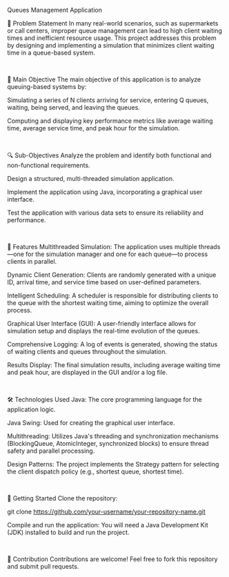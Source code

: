Queues Management Application
<br>

📌 Problem Statement
In many real-world scenarios, such as supermarkets or call centers, improper queue management can lead to high client waiting times and inefficient resource usage. This project addresses this problem by designing and implementing a simulation that minimizes client waiting time in a queue-based system.

<br>

🎯 Main Objective
The main objective of this application is to analyze queuing-based systems by:

Simulating a series of N clients arriving for service, entering Q queues, waiting, being served, and leaving the queues.

Computing and displaying key performance metrics like average waiting time, average service time, and peak hour for the simulation.

<br>

🔍 Sub-Objectives
Analyze the problem and identify both functional and non-functional requirements.

Design a structured, multi-threaded simulation application.

Implement the application using Java, incorporating a graphical user interface.

Test the application with various data sets to ensure its reliability and performance.

<br>

🚀 Features
Multithreaded Simulation: The application uses multiple threads—one for the simulation manager and one for each queue—to process clients in parallel.

Dynamic Client Generation: Clients are randomly generated with a unique ID, arrival time, and service time based on user-defined parameters.

Intelligent Scheduling: A scheduler is responsible for distributing clients to the queue with the shortest waiting time, aiming to optimize the overall process.

Graphical User Interface (GUI): A user-friendly interface allows for simulation setup and displays the real-time evolution of the queues.

Comprehensive Logging: A log of events is generated, showing the status of waiting clients and queues throughout the simulation.

Results Display: The final simulation results, including average waiting time and peak hour, are displayed in the GUI and/or a log file.

<br>

🛠️ Technologies Used
Java: The core programming language for the application logic.

Java Swing: Used for creating the graphical user interface.

Multithreading: Utilizes Java's threading and synchronization mechanisms (BlockingQueue, AtomicInteger, synchronized blocks) to ensure thread safety and parallel processing.

Design Patterns: The project implements the Strategy pattern for selecting the client dispatch policy (e.g., shortest queue, shortest time).

<br>

📖 Getting Started
Clone the repository:

git clone https://github.com/your-username/your-repository-name.git

Compile and run the application: You will need a Java Development Kit (JDK) installed to build and run the project.

<br>

📌 Contribution
Contributions are welcome! Feel free to fork this repository and submit pull requests.
